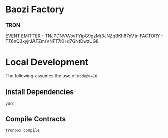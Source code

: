 
# Baozi Factory

### TRON

EVENT EMITTER - TNJPDNVWovTYipG9gzMj3JNZqBKh87pVtn
FACTORY - TT6nQ3xyjrJAFZmrVNFT7KHd7GNtDwzUG8

# Local Development

The following assumes the use of `node@>=10`.

## Install Dependencies

`yarn`

## Compile Contracts

`tronbox compile`
